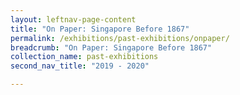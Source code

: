 ```yaml
---
layout: leftnav-page-content
title: "On Paper: Singapore Before 1867"
permalink: /exhibitions/past-exhibitions/onpaper/
breadcrumb: "On Paper: Singapore Before 1867"
collection_name: past-exhibitions
second_nav_title: "2019 - 2020"

---
```


